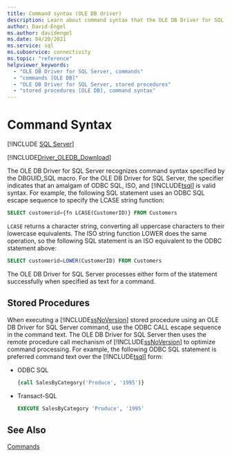 ```yaml
---
title: Command syntax (OLE DB driver)
description: Learn about command syntax that the OLE DB Driver for SQL Server recognizes and how to run a SQL Server stored procedure.
author: David-Engel
ms.author: davidengel
ms.date: 04/20/2021
ms.service: sql
ms.subservice: connectivity
ms.topic: "reference"
helpviewer_keywords:
  - "OLE DB Driver for SQL Server, commands"
  - "commands [OLE DB]"
  - "OLE DB Driver for SQL Server, stored procedures"
  - "stored procedures [OLE DB], command syntax"
---
```

# Command Syntax

[!INCLUDE [SQL Server](../../../includes/applies-to-version/sql-asdb-asdbmi-asa-pdw.md)]

[!INCLUDE[Driver_OLEDB_Download](../../../includes/driver_oledb_download.md)]

The OLE DB Driver for SQL Server recognizes command syntax specified by the DBGUID_SQL macro. For the OLE DB Driver for SQL Server, the specifier indicates that an amalgam of ODBC SQL, ISO, and [!INCLUDE[tsql](../../../includes/tsql-md.md)] is valid syntax. For example, the following SQL statement uses an ODBC SQL escape sequence to specify the LCASE string function:

```sql
SELECT customerid={fn LCASE(CustomerID)} FROM Customers
```

`LCASE` returns a character string, converting all uppercase characters to their lowercase equivalents. The ISO string function LOWER does the same operation, so the following SQL statement is an ISO equivalent to the ODBC statement above:

```sql
SELECT customerid=LOWER(CustomerID) FROM Customers
```

The OLE DB Driver for SQL Server processes either form of the statement successfully when specified as text for a command.

## Stored Procedures

When executing a [!INCLUDE[ssNoVersion](../../../includes/ssnoversion-md.md)] stored procedure using an OLE DB Driver for SQL Server command, use the ODBC CALL escape sequence in the command text. The OLE DB Driver for SQL Server then uses the remote procedure call mechanism of [!INCLUDE[ssNoVersion](../../../includes/ssnoversion-md.md)] to optimize command processing. For example, the following ODBC SQL statement is preferred command text over the [!INCLUDE[tsql](../../../includes/tsql-md.md)] form:

- ODBC SQL

    ```sql
    {call SalesByCategory('Produce', '1995')}
    ```

- Transact-SQL

    ```sql
    EXECUTE SalesByCategory 'Produce', '1995'
    ```

## See Also

[Commands](commands.md)
